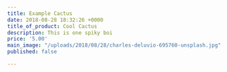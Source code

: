 ```yaml
---
title: Example Cactus
date: 2018-08-28 18:32:26 +0000
title_of_product: Cool Cactus
description: This is one spiky boi
price: '5.00'
main_image: "/uploads/2018/08/28/charles-deluvio-695760-unsplash.jpg"
published: false

---
```

